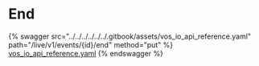 # End

{% swagger src="../../../../../../.gitbook/assets/vos_io_api_reference.yaml" path="/live/v1/events/{id}/end" method="put" %}
[vos_io_api_reference.yaml](../../../../../../.gitbook/assets/vos_io_api_reference.yaml)
{% endswagger %}
